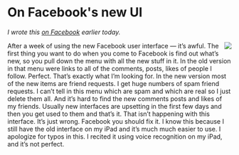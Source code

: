 # On Facebook's new UI
<i>I wrote this <a href="https://www.facebook.com/dave.winer.12/posts/1323083621232373">on Facebook</a> earlier today. </i>

<img src="http://scripting.com/images/2019/02/12/boldItalic.png" border="0" align="right">After a week of using the new Facebook user interface — it’s awful. The first thing you want to do when you come to Facebook is find out what’s new, so you pull down the menu with all the new stuff in it. In the old version in that menu were links to all of the comments, posts, likes of people I follow. Perfect. That’s exactly what I’m looking for. In the new version most of the new items are friend requests. I get huge numbers of spam friend requests. I can’t tell in this menu which are spam and which are real so I just delete them all. And it’s hard to find the new comments posts and likes of my friends. Usually new interfaces are upsetting in the first few days and then you get used to them and that’s it. That isn’t happening with this interface. It’s just wrong. Facebook you should fix it. I know this because I still have the old interface on my iPad and it’s much much easier to use. I apologize for typos in this. I recited it using voice recognition on my iPad, and it’s not perfect. 

